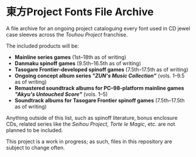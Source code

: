 # 東方Project Fonts File Archive
A file archive for an ongoing project cataloguing every font used in CD jewel case sleeves across the _Touhou Project_ franchise. 

The included products will be:

- **Mainline series games** (1st–18th as of writing)
- **Danmaku spinoff games** (9.5th–16.5th as of writing)
- **Tasogare Frontier-developed spinoff games** (7.5th–17.5th as of writing)
- **Ongoing concept album series _"ZUN's Music Collection"_** (vols. 1–9.5 as of writing)
- **Remastered soundtrack albums for PC–98-platform mainline games _"Akyu's Untouched Score"_** (vols. 1–5)
- **Soundtrack albums for Tasogare Frontier spinoff games** (7.5th–17.5th as of writing)

Anything outside of this list, such as spinoff literature, bonus enclosure CDs, related series like the _Seihou Project_, _Torte le Magic_, etc. are not planned to be included.

This project is a work in progress; as such, files in this repository are subject to change often.
